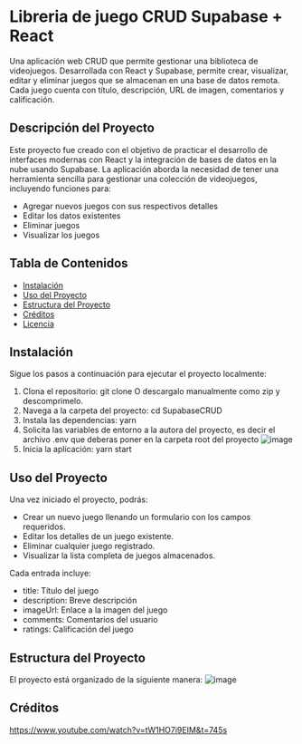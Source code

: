 # Libreria de juego CRUD Supabase + React

Una aplicación web CRUD que permite gestionar una biblioteca de videojuegos. Desarrollada con React y Supabase, permite crear, visualizar, editar y eliminar juegos que se almacenan en una base de datos remota. Cada juego cuenta con título, descripción, URL de imagen, comentarios y calificación.

## Descripción del Proyecto

Este proyecto fue creado con el objetivo de practicar el desarrollo de interfaces modernas con React y la integración de bases de datos en la nube usando Supabase. La aplicación aborda la necesidad de tener una herramienta sencilla para gestionar una colección de videojuegos, incluyendo funciones para:

- Agregar nuevos juegos con sus respectivos detalles
- Editar los datos existentes
- Eliminar juegos
- Visualizar los juegos
  

## Tabla de Contenidos

- [Instalación](#instalación)
- [Uso del Proyecto](#uso-del-proyecto)
- [Estructura del Proyecto](#estructura-del-proyecto)
- [Créditos](#créditos)
- [Licencia](#licencia)

## Instalación

Sigue los pasos a continuación para ejecutar el proyecto localmente:

1. Clona el repositorio:
   git clone 
   O descargalo manualmente como zip y descomprimelo.
2. Navega a la carpeta del proyecto:
   cd SupabaseCRUD
4. Instala las dependencias:
   yarn
5. Solicita las variables de entorno a la autora del proyecto, es decir el archivo .env que deberas poner en la carpeta root del proyecto
   ![image](https://github.com/user-attachments/assets/4cbd5079-1189-4d44-b73d-1a478b9a0c23)
7. Inicia la aplicación:
   yarn start
   

## Uso del Proyecto
Una vez iniciado el proyecto, podrás:

- Crear un nuevo juego llenando un formulario con los campos requeridos.
- Editar los detalles de un juego existente.
- Eliminar cualquier juego registrado.
- Visualizar la lista completa de juegos almacenados.

Cada entrada incluye:
- title: Título del juego
- description: Breve descripción
- imageUrl: Enlace a la imagen del juego
- comments: Comentarios del usuario
- ratings: Calificación del juego

## Estructura del Proyecto
El proyecto está organizado de la siguiente manera:
![image](https://github.com/user-attachments/assets/e0bffaf8-c559-4ab3-92c2-91cd7d9ce9d8)

## Créditos
https://www.youtube.com/watch?v=tW1HO7i9EIM&t=745s


